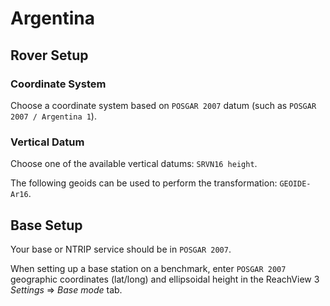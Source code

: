 # Argentina

## Rover Setup

### Coordinate System

Choose a coordinate system based on `POSGAR 2007` datum (such as `POSGAR 2007 / Argentina 1`).

### Vertical Datum

Choose one of the available vertical datums: `SRVN16 height`.

The following geoids can be used to perform the transformation: `GEOIDE-Ar16`.

## Base Setup

Your base or NTRIP service should be in `POSGAR 2007`.

When setting up a base station on a benchmark, enter `POSGAR 2007` geographic coordinates (lat/long) and ellipsoidal height in the ReachView 3 *Settings* ⇒ *Base mode* tab.
